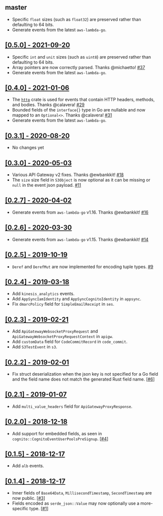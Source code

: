 ## master

- Specific `float` sizes (such as `float32`) are preserved rather than defaulting to 64 bits.
- Generate events from the latest `aws-lambda-go`.

## [[0.5.0] - 2021-09-20](https://github.com/LegNeato/aws-lambda-events/releases/tag/v0.5.0)

- Specific `int` and `unit` sizes (such as `uint8`) are preserved rather than defaulting to 64 bits.
- Array pointers are now correctly parsed. Thanks @michaetto! [#37](https://github.com/LegNeato/aws-lambda-events/pull/37)
- Generate events from the latest `aws-lambda-go`.

## [[0.4.0] - 2021-01-06](https://github.com/LegNeato/aws-lambda-events/releases/tag/v0.4.0)

- The [`http`](https://crates.io/crates/http) crate is used for events that contain HTTP headers, methods, and bodies. Thanks @calavera! [#29](https://github.com/LegNeato/aws-lambda-events/pull/29)
- Bounded fields of the `interface{}` type in Go are nullable and now mapped to an `Optional<>`. Thanks @calavera! [#31](https://github.com/LegNeato/aws-lambda-events/pull/31)
- Generate events from the latest `aws-lambda-go`.

## [[0.3.1] - 2020-08-20](https://github.com/LegNeato/aws-lambda-events/releases/tag/v0.3.1)

- No changes yet

## [[0.3.0] - 2020-05-03](https://github.com/LegNeato/aws-lambda-events/releases/tag/v0.3.0)

- Various API Gateway v2 fixes. Thanks @ewbankkit! [#18](https://github.com/LegNeato/aws-lambda-events/pull/18)
- The `size` size field in `S3Object` is now optional as it can be missing or `null` in the event json payload. [#11](https://github.com/LegNeato/aws-lambda-events/issues/11)

## [[0.2.7] - 2020-04-02](https://github.com/LegNeato/aws-lambda-events/releases/tag/v0.2.7)

- Generate events from `aws-lambda-go` v1.16.
  Thanks @ewbankkit! [#16](https://github.com/LegNeato/aws-lambda-events/pull/16)

## [[0.2.6] - 2020-03-30](https://github.com/LegNeato/aws-lambda-events/releases/tag/v0.2.6)

- Generate events from `aws-lambda-go` v1.15.
  Thanks @ewbankkit! [#14](https://github.com/LegNeato/aws-lambda-events/pull/14)

## [[0.2.5] - 2019-10-19](https://github.com/LegNeato/aws-lambda-events/releases/tag/v0.2.5)

- `Deref` and `DerefMut` are now implemented for encoding tuple types. [#9](https://github.com/LegNeato/aws-lambda-events/pull/9)

## [[0.2.4] - 2019-03-18](https://github.com/LegNeato/aws-lambda-events/releases/tag/v0.2.4)

- Add `kinesis_analytics` events.
- Add `AppSyncIamIdentity` and `AppSyncCognitoIdentity` in `appsync`.
- Fix `dmarcPolicy` field for `SimpleEmailReceipt` in `ses`.

## [[0.2.3] - 2019-02-21](https://github.com/LegNeato/aws-lambda-events/releases/tag/v0.2.3)

- Add `ApiGatewayWebsocketProxyRequest` and `ApiGatewayWebsocketProxyRequestContext` in `apigw`.
- Add `customData` field for `CodeCommitRecord` in `code_commit`.
- Add `S3TestEvent` in `s3`.

## [[0.2.2] - 2019-02-01](https://github.com/LegNeato/aws-lambda-events/releases/tag/v0.2.2)

- Fix struct deserialization when the json key is not specified for a Go field
  and the field name does not match the generated Rust field name. [[#6](https://github.com/LegNeato/aws-lambda-events/pull/6)]

## [[0.2.1] - 2019-01-07](https://github.com/LegNeato/aws-lambda-events/releases/tag/v0.2.1)

- Add `multi_value_headers` field for `ApiGatewayProxyResponse`.

## [[0.2.0] - 2018-12-18](https://github.com/LegNeato/aws-lambda-events/releases/tag/v0.2.0)

- Add support for embedded fields, as seen in `cognito::CognitoEventUserPoolsPreSignup`. [[#4](https://github.com/LegNeato/aws-lambda-events/pull/4)]

## [[0.1.5] - 2018-12-17](https://github.com/LegNeato/aws-lambda-events/releases/tag/v0.1.5)

- Add `alb` events.

## [[0.1.4] - 2018-12-17](https://github.com/LegNeato/aws-lambda-events/releases/tag/v0.1.4)

- Inner fields of `Base64Data`, `MillisecondTimestamp`, `SecondTimestamp` are
  now public. [[#3](https://github.com/LegNeato/aws-lambda-events/pull/3)]
- Fields encoded as `serde_json::Value` may now optionally use a more-specific
  type. [[#1](https://github.com/LegNeato/aws-lambda-events/pull/1)]
